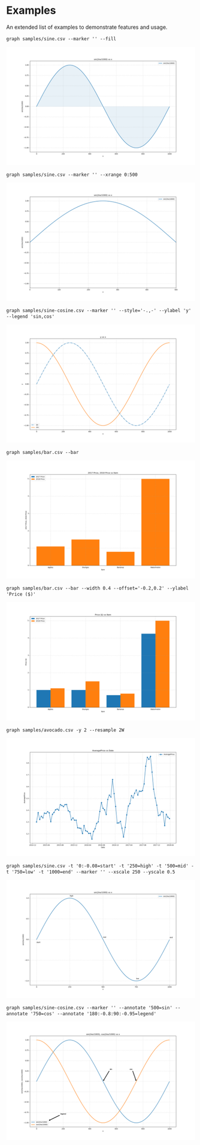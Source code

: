 # Examples
An extended list of examples to demonstrate features and usage.

```
graph samples/sine.csv --marker '' --fill
```

![example-01](screenshots/example-01.png)

```
graph samples/sine.csv --marker '' --xrange 0:500
```

![example-02](screenshots/example-02.png)

```
graph samples/sine-cosine.csv --marker '' --style='-.,-' --ylabel 'y' --legend 'sin,cos'
```

![example-03](screenshots/example-03.png)

```
graph samples/bar.csv --bar
```

![example-04](screenshots/example-04.png)

```
graph samples/bar.csv --bar --width 0.4 --offset='-0.2,0.2' --ylabel 'Price ($)'
```

![example-05](screenshots/example-05.png)

```
graph samples/avocado.csv -y 2 --resample 2W
```

![example-06](screenshots/example-06.png)

```
graph samples/sine.csv -t '0:-0.08=start' -t '250=high' -t '500=mid' -t '750=low' -t '1000=end' --marker '' --xscale 250 --yscale 0.5
```

![example-07](screenshots/example-07.png)

```
graph samples/sine-cosine.csv --marker '' --annotate '500=sin' --annotate '750=cos' --annotate '180:-0.8:90:-0.95=legend'
```

![example-08](screenshots/example-08.png)

